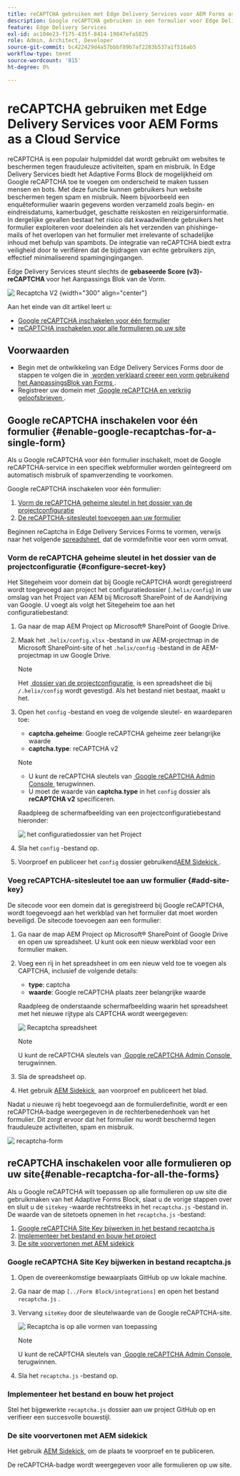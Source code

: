 ```yaml
---
title: reCAPTCHA gebruiken met Edge Delivery Services voor AEM Forms as a Cloud Service
description: Google reCAPTCHA gebruiken in een formulier voor Edge Delivery Services for AEM Forms
feature: Edge Delivery Services
exl-id: ac104e23-f175-435f-8414-19847efa5825
role: Admin, Architect, Developer
source-git-commit: bc422429d4a57bbbf89b7af2283b537a1f516ab5
workflow-type: tm+mt
source-wordcount: '815'
ht-degree: 0%

---
```



# reCAPTCHA gebruiken met Edge Delivery Services voor AEM Forms as a Cloud Service

<!--
<span>The **reCAPTCHA** feature is under the pre-release program. To request access to the **reCAPTCHA** feature for Edge Delivery Services for AEM Forms, send an email from your work address to mailto:aem-forms-ea@adobe.com.</span>
-->

reCAPTCHA is een populair hulpmiddel dat wordt gebruikt om websites te beschermen tegen frauduleuze activiteiten, spam en misbruik. In Edge Delivery Services biedt het Adaptive Forms Block de mogelijkheid om Google reCAPTCHA toe te voegen om onderscheid te maken tussen mensen en bots. Met deze functie kunnen gebruikers hun website beschermen tegen spam en misbruik.
Neem bijvoorbeeld een enquêteformulier waarin gegevens worden verzameld zoals begin- en eindreisdatums, kamerbudget, geschatte reiskosten en reizigersinformatie. In dergelijke gevallen bestaat het risico dat kwaadwillende gebruikers het formulier exploiteren voor doeleinden als het verzenden van phishinge-mails of het overlopen van het formulier met irrelevante of schadelijke inhoud met behulp van spambots. De integratie van reCAPTCHA biedt extra veiligheid door te verifiëren dat de bijdragen van echte gebruikers zijn, effectief minimaliserend spamingingingangen.

<!-- ![Recaptcha Image](/help/edge/docs/forms/assets/recaptcha-image.png){width="300" align="center"} -->

Edge Delivery Services steunt slechts de **gebaseerde Score (v3)-reCAPTCHA** voor het Aanpassings Blok van de Vorm.

![&#x200B; Recaptcha V2 &#x200B;](/help/forms/assets/recaptcha-v2-invisible.png){width="300" align="center"}


Aan het einde van dit artikel leert u:
- [Google reCAPTCHA inschakelen voor één formulier](#enable-google-recaptchas-for-a-single-form)
- [reCAPTCHA inschakelen voor alle formulieren op uw site](#enable-recaptcha-for-all-the-forms)

## Voorwaarden

- Begin met de ontwikkeling van Edge Delivery Services Forms door de stappen te volgen die in [&#x200B; worden verklaard creeer een vorm gebruikend het AanpassingsBlok van Forms &#x200B;](/help/edge/docs/forms/create-forms.md).
- Registreer uw domein met [&#x200B; Google reCAPTCHA en verkrijg geloofsbrieven &#x200B;](https://www.google.com/recaptcha/admin/create).

## Google reCAPTCHA inschakelen voor één formulier {#enable-google-recaptchas-for-a-single-form}

Als u Google reCAPTCHA voor één formulier inschakelt, moet de Google reCAPTCHA-service in een specifiek webformulier worden geïntegreerd om automatisch misbruik of spamverzending te voorkomen.

Google reCAPTCHA inschakelen voor één formulier:

1. [Vorm de reCAPTCHA geheime sleutel in het dossier van de projectconfiguratie](#configure-secret-key)
1. [De reCAPTCHA-sitesleutel toevoegen aan uw formulier](#add-site-key)

Beginnen reCaptcha in Edge Delivery Services Forms te vormen, verwijs naar het volgende [&#x200B; spreadsheet &#x200B;](/help/edge/docs/forms/assets/recaptcha.xlsx) dat de vormdefinitie voor een vorm omvat.

### Vorm de reCAPTCHA geheime sleutel in het dossier van de projectconfiguratie {#configure-secret-key}

Het Sitegeheim voor domein dat bij Google reCAPTCHA wordt geregistreerd wordt toegevoegd aan project het configuratiedossier (`.helix/config`) in uw omslag van het Project van AEM bij Microsoft SharePoint of de Aandrijving van Google. U voegt als volgt het Sitegeheim toe aan het configuratiebestand:

1. Ga naar de map AEM Project op Microsoft® SharePoint of Google Drive.
1. Maak het `.helix/config.xlsx` -bestand in uw AEM-projectmap in de Microsoft SharePoint-site of het `.helix/config` -bestand in de AEM-projectmap in uw Google Drive.

   >[!NOTE]
   >
   > Het [&#x200B; dossier van de projectconfiguratie &#x200B;](https://www.aem.live/docs/configuration) is een spreadsheet die bij `/.helix/config` wordt gevestigd. Als het bestand niet bestaat, maakt u het.

1. Open het `config` -bestand en voeg de volgende sleutel- en waardeparen toe:

   - **captcha.geheime**: Google reCAPTCHA geheime zeer belangrijke waarde
   - **captcha.type**: reCAPTCHA v2

   >[!NOTE]
   >
   >  - U kunt de reCAPTCHA sleutels van [&#x200B; Google reCAPTCHA Admin Console &#x200B;](https://www.google.com/recaptcha/admin) terugwinnen.
   >  - U moet de waarde van **captcha.type** in het `config` dossier als **reCAPTCHA v2** specificeren.

   Raadpleeg de schermafbeelding van een projectconfiguratiebestand hieronder:

   ![&#x200B; het configuratiedossier van het Project &#x200B;](/help/forms/assets/recaptcha-config-file.png)

1. Sla het `config` -bestand op.

1. Voorproef en publiceer het `config` dossier gebruikend [&#x200B; AEM Sidekick &#x200B;](https://www.aem.live/developer/tutorial#preview-and-publish-your-content).

### Voeg reCAPTCHA-sitesleutel toe aan uw formulier {#add-site-key}

De sitecode voor een domein dat is geregistreerd bij Google reCAPTCHA, wordt toegevoegd aan het werkblad van het formulier dat moet worden beveiligd. De sitecode toevoegen aan een formulier:

1. Ga naar de map AEM Project op Microsoft® SharePoint of Google Drive en open uw spreadsheet. U kunt ook een nieuw werkblad voor een formulier maken.
1. Voeg een rij in het spreadsheet in om een nieuw veld toe te voegen als CAPTCHA, inclusief de volgende details:
   - **type**: captcha
   - **waarde**: Google reCAPTCHA plaats zeer belangrijke waarde

   Raadpleeg de onderstaande schermafbeelding waarin het spreadsheet met het nieuwe rijtype als CAPTCHA wordt weergegeven:

   ![&#x200B; Recaptcha spreadsheet &#x200B;](/help/edge/docs/forms/assets/recaptcha-spreadsheet.png)

   >[!NOTE]
   >
   >  U kunt de reCAPTCHA sleutels van [&#x200B; Google reCAPTCHA Admin Console &#x200B;](https://www.google.com/recaptcha/admin) terugwinnen.

1. Sla de spreadsheet op.
1. Het gebruik [&#x200B; AEM Sidekick &#x200B;](https://www.aem.live/developer/tutorial#preview-and-publish-your-content) aan voorproef en publiceert het blad.

Nadat u nieuwe rij hebt toegevoegd aan de formulierdefinitie, wordt er een reCAPTCHA-badge weergegeven in de rechterbenedenhoek van het formulier. Dit zorgt ervoor dat het formulier nu wordt beschermd tegen frauduleuze activiteiten, spam en misbruik.

![&#x200B; recaptcha-form &#x200B;](/help/edge/docs/forms/assets/recaptcha-form.png)

## reCAPTCHA inschakelen voor alle formulieren op uw site{#enable-recaptcha-for-all-the-forms}

Als u Google reCAPTCHA wilt toepassen op alle formulieren op uw site die gebruikmaken van het Adaptive Forms Block, slaat u de vorige stappen over en sluit u de `sitekey` -waarde rechtstreeks in het `recaptcha.js` -bestand in. De waarde van de sitetoets opnemen in het `recaptcha.js` -bestand:

1. [Google reCAPTCHA Site Key bijwerken in het bestand recaptcha.js](#1-update-google-recaptcha-site-key-in-recaptchajs-file)
1. [Implementeer het bestand en bouw het project](#2-deploy-the-file-and-build-the-project)
1. [De site voorvertonen met AEM sidekick](#3-preview-the-site-using-the-aem-sidekick)

### Google reCAPTCHA Site Key bijwerken in bestand recaptcha.js

1. Open de overeenkomstige bewaarplaats GitHub op uw lokale machine.
1. Ga naar de map `[../Form Block/integrations]` en open het bestand `recaptcha.js` .
1. Vervang `siteKey` door de sleutelwaarde van de Google reCAPTCHA-site.

   ![&#x200B; Recaptcha is op alle vormen van toepassing &#x200B;](/help/forms/assets/recaptcha-apply-to-all-forms.png)

   >[!NOTE]
   >
   >  U kunt de reCAPTCHA sleutels van [&#x200B; Google reCAPTCHA Admin Console &#x200B;](https://www.google.com/recaptcha/admin) terugwinnen.

1. Sla het `recaptcha.js` -bestand op.

### Implementeer het bestand en bouw het project

Stel het bijgewerkte `recaptcha.js` dossier aan uw project GitHub op en verifieer een succesvolle bouwstijl.

### De site voorvertonen met AEM sidekick

Het gebruik [&#x200B; AEM Sidekick &#x200B;](https://www.aem.live/developer/tutorial#preview-and-publish-your-content) om de plaats te voorproef en te publiceren.

De reCAPTCHA-badge wordt weergegeven voor alle formulieren op uw site.

